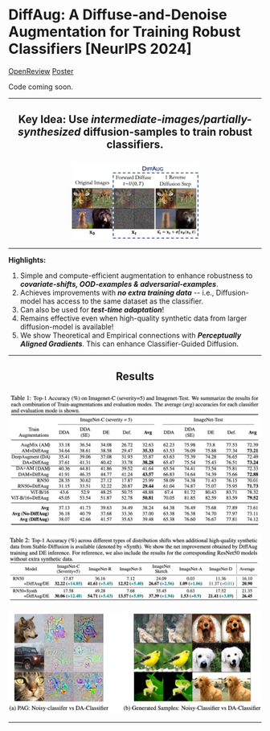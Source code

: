 # DiffAug: A Diffuse-and-Denoise Augmentation for Training Robust Classifiers [NeurIPS 2024]

[OpenReview](https://openreview.net/forum?id=Tpx9gcZVBf) [Poster](https://github.com/chandramouli-sastry/diffaug_website/blob/main/static/pdfs/poster_final.pdf)

Code coming soon.

---
## <p align='center'>Key Idea: Use <b><i>intermediate-images/partially-synthesized</i></b> diffusion-samples to train robust classifiers.</p>

<p align='center'><img src='https://github.com/chandramouli-sastry/diffaug_website/blob/main/static/images/diffaug_illustration.jpg' width='50%'/></p>

---

<b>Highlights:</b>
1. Simple and compute-efficient augmentation to enhance robustness to <i><b>covariate-shifts, OOD-examples & adversarial-examples</b></i>.
2. Achieves improvements with _**no extra training data**_ -- i.e., Diffusion-model has access to the same dataset as the classifier.
4. Can also be used for **_test-time adaptation_**!
5. Remains effective even when high-quality synthetic data from larger diffusion-model is available!
6. We show Theoretical and Empirical connections with ***Perceptually Aligned Gradients***. This can enhance Classifier-Guided Diffusion.

---

## <p align='center'>Results</p>

<p align='center'><img src="https://github.com/chandramouli-sastry/diffaug_website/blob/main/static/images/imnet_c2.png"></p>
<p align='center'><img src='https://github.com/chandramouli-sastry/diffaug_website/blob/main/static/images/glimpse_results.png'></p>
<p align='center' width='90%'><img src='https://github.com/chandramouli-sastry/diffaug_website/blob/main/static/images/pag_cg.png' /></p>

---

